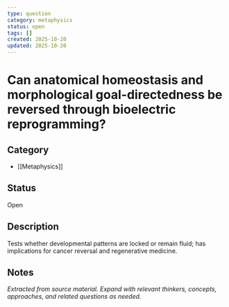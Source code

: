 ```yaml
---
type: question
category: metaphysics
status: open
tags: []
created: 2025-10-20
updated: 2025-10-20
---
```


# Can anatomical homeostasis and morphological goal-directedness be reversed through bioelectric reprogramming?

## Category

- [[Metaphysics]]

## Status

Open

## Description

Tests whether developmental patterns are locked or remain fluid; has implications for cancer reversal and regenerative medicine.

## Notes

*Extracted from source material. Expand with relevant thinkers, concepts, approaches, and related questions as needed.*

